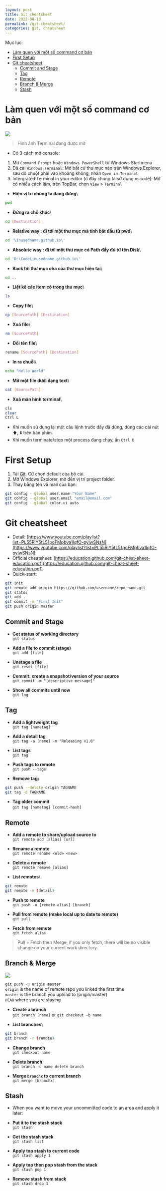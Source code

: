 ```yaml
---
layout: post
title: Git cheatsheet
date: 2022-08-10
permalink: /git-cheatsheet/
categories: git, cheatsheet
---
```


Mục lục:
- [Làm quen với một số command cơ bản](#làm-quen-với-một-số-command-cơ-bản)
- [First Setup](#first-setup)
- [Git cheatsheet](#git-cheatsheet)
  - [Commit and Stage](#commit-and-stage)
  - [Tag](#tag)
  - [Remote](#remote)
  - [Branch \& Merge](#branch--merge)
  - [Stash](#stash)

# Làm quen với một số command cơ bản
![](/images/git/terminal-screen.png)
> Hình ảnh Terminal đang được mở

- Có 3 cách mở console:
1. Mở `Command Prompt` hoặc `Windows PowerShell` từ Windows Startmenu
2. Đã cài `Windows Terminal`: Mở bất cứ thư mục nào trên Windows Explorer, sau đó chuột phải vào khoảng không, nhấn `Open in Terminal`
3. Intergrated Terminal in your editor (ở đây chúng ta sử dụng vscode): Mở có nhiều cách lắm, trên TopBar, chọn `View` > `Terminal`

- __Hiện vị trí chúng ta đang đứng__\
```bash
pwd
```

- __Đứng ra chỗ khác__\
```bash
cd [Destination]
```

- __Relative way : đi tới một thư mục mà tính bắt đầu từ pwd__\
```bash
cd '\inusedname.github.io\'
```

- __Absolute way : đi tới một thư mục có Path đầy đủ từ tên Disk__\
```bash
cd 'D:\Code\inusedname.github.io\'
```

- __Back tới thư mục cha của thư mục hiện tại__\
```bash
cd ..
```

- __Liệt kê các item có trong thư mục__\
```bash
ls
```

- __Copy file__\
```bash
cp [SourcePath] [Destination]
```

- __Xoá file__\
```bash
rm [SourcePath]
```

- __Đổi tên file__\
```bash
rename [SourcePath] [Destination]
```

- __In ra chuỗi__\
```bash
echo "Hello World"
```

- __Mở một file dưới dạng text__\
```bash
cat [SourcePath]
```

- __Xoá màn hình terminal__\
```bash
cls
clear
Ctrl L
```

- Khi muốn sử dụng lại một câu lệnh trước đấy đã dùng, dùng các cái nút ⬆️, ⬇️ trên bàn phím.
- Khi muốn terminate/stop một process đang chạy, ấn `Ctrl D`

# First Setup
1. Tải [Git](https://git-scm.com/). Cứ chọn default của bộ cài.
2. Mở Windows Explorer, mở đến vị trí project folder.
3. Thay bằng tên và mail của bạn:

```bash
git config --global user.name "Your Name"
git config --global user.email "email@email.com"
git config --global color.ui auto
```

# Git cheatsheet
- Detail: [https://www.youtube.com/playlist?list=PL55RiY5tL51poFMpbva1IqfO-pylwSNsN](https://www.youtube.com/playlist?list=PL55RiY5tL51poFMpbva1IqfO-pylwSNsN)
- Official cheatsheet: [https://education.github.com/git-cheat-sheet-education.pdf](https://education.github.com/git-cheat-sheet-education.pdf)
- Quick-start:

```bash
git init
git remote add origin https://github.com/username/repo_name.git
git status
git add .
git commit -m "First Init"
git push origin master
```

## Commit and Stage
- __Get status of working directory__\
`git status`

- __Add a file to commit (stage)__\
`git add [file]`

- __Unstage a file__\
`git reset [file]`

- __Commit: create a snapshot/version of your source__\
`git commit -m "[descriptive message]"`

- __Show all commits until now__\
`git log` 

## Tag
- __Add a lightweight tag__\
`git tag [nametag]`

- __Add a detail tag__\
`git tag -a [name] -m "Releasing v1.0"`

- __List tags__\
`git tag`

- __Push tags to remote__\
`git push --tags`

- __Remove tag__\
```bash
git push --delete origin TAGNAME
git tag -d TAGNAME
```

- __Tag older commit__\
`git tag [nametag] [commit-hash]`

## Remote
- __Add a remote to share/upload source to__\
`git remote add [alias] [url]`

- __Rename a remote__\
`git remote rename <old> <new>`

- __Delete a remote__\
`git remote remove [alias]`

- __List remotes__\
```bash
git remote
git remote -v (detail)
```

- __Push to remote__\
`git push -u [remote-alias] [branch]`

- __Pull from remote (make local up to date to remote)__\
`git pull`

- __Fetch from remote__\
`git fetch alias`

> Pull = Fetch then Merge, if you only fetch, there will be no visible change on your current work directory.

## Branch & Merge
![](/images/git/branch.jpg)

`git push -u origin master`\
`origin` is the name of remote repo you linked the first time\
`master` is the branch you upload to (origin/master)\
`HEAD` where you are staying

- __Create a branch__\
`git branch [name]` or `git checkout -b name`

- __List branches__\
```bash
git branch
git branch -r (remote)
```
- __Change branch__\
`git checkout name`

- __Delete branch__\
`git branch -d name delete branch`

- __Merge `branchx` to current branch__\
`git merge [branchx]`

## Stash
- When you want to move your uncommitted code to an area and apply it later:

- __Put it to the stash stack__\
`git stash`

- __Get the stash stack__\
`git stash list`

- __Apply top stash to current code__\
`git stash apply 1`

- __Apply top then pop stash from the stack__\
`git stash pop 1`

- __Remove stash from stack__\
`git stash drop 1`


